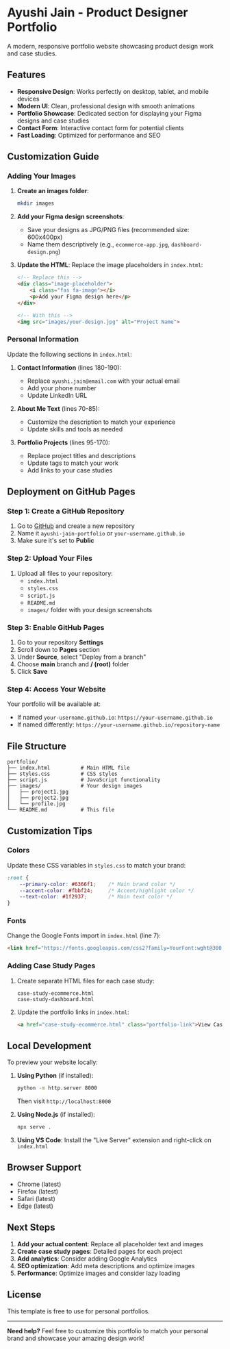 # Ayushi Jain - Product Designer Portfolio

A modern, responsive portfolio website showcasing product design work and case studies.

## Features

- **Responsive Design**: Works perfectly on desktop, tablet, and mobile devices
- **Modern UI**: Clean, professional design with smooth animations
- **Portfolio Showcase**: Dedicated section for displaying your Figma designs and case studies
- **Contact Form**: Interactive contact form for potential clients
- **Fast Loading**: Optimized for performance and SEO

## Customization Guide

### Adding Your Images

1. **Create an images folder**: 
   ```bash
   mkdir images
   ```

2. **Add your Figma design screenshots**: 
   - Save your designs as JPG/PNG files (recommended size: 600x400px)
   - Name them descriptively (e.g., `ecommerce-app.jpg`, `dashboard-design.png`)

3. **Update the HTML**:
   Replace the image placeholders in `index.html`:
   ```html
   <!-- Replace this -->
   <div class="image-placeholder">
       <i class="fas fa-image"></i>
       <p>Add your Figma design here</p>
   </div>
   
   <!-- With this -->
   <img src="images/your-design.jpg" alt="Project Name">
   ```

### Personal Information

Update the following sections in `index.html`:

1. **Contact Information** (lines 180-190):
   - Replace `ayushi.jain@email.com` with your actual email
   - Add your phone number
   - Update LinkedIn URL

2. **About Me Text** (lines 70-85):
   - Customize the description to match your experience
   - Update skills and tools as needed

3. **Portfolio Projects** (lines 95-170):
   - Replace project titles and descriptions
   - Update tags to match your work
   - Add links to your case studies

## Deployment on GitHub Pages

### Step 1: Create a GitHub Repository

1. Go to [GitHub](https://github.com) and create a new repository
2. Name it `ayushi-jain-portfolio` or `your-username.github.io`
3. Make sure it's set to **Public**

### Step 2: Upload Your Files

1. Upload all files to your repository:
   - `index.html`
   - `styles.css`
   - `script.js`
   - `README.md`
   - `images/` folder with your design screenshots

### Step 3: Enable GitHub Pages

1. Go to your repository **Settings**
2. Scroll down to **Pages** section
3. Under **Source**, select "Deploy from a branch"
4. Choose **main** branch and **/ (root)** folder
5. Click **Save**

### Step 4: Access Your Website

Your portfolio will be available at:
- If named `your-username.github.io`: `https://your-username.github.io`
- If named differently: `https://your-username.github.io/repository-name`

## File Structure

```
portfolio/
├── index.html          # Main HTML file
├── styles.css          # CSS styles
├── script.js           # JavaScript functionality
├── images/             # Your design images
│   ├── project1.jpg
│   ├── project2.jpg
│   └── profile.jpg
└── README.md           # This file
```

## Customization Tips

### Colors
Update these CSS variables in `styles.css` to match your brand:
```css
:root {
    --primary-color: #6366f1;    /* Main brand color */
    --accent-color: #fbbf24;     /* Accent/highlight color */
    --text-color: #1f2937;       /* Main text color */
}
```

### Fonts
Change the Google Fonts import in `index.html` (line 7):
```html
<link href="https://fonts.googleapis.com/css2?family=YourFont:wght@300;400;500;600;700&display=swap" rel="stylesheet">
```

### Adding Case Study Pages

1. Create separate HTML files for each case study:
   ```
   case-study-ecommerce.html
   case-study-dashboard.html
   ```

2. Update the portfolio links in `index.html`:
   ```html
   <a href="case-study-ecommerce.html" class="portfolio-link">View Case Study</a>
   ```

## Local Development

To preview your website locally:

1. **Using Python** (if installed):
   ```bash
   python -m http.server 8000
   ```
   Then visit `http://localhost:8000`

2. **Using Node.js** (if installed):
   ```bash
   npx serve .
   ```

3. **Using VS Code**: Install the "Live Server" extension and right-click on `index.html`

## Browser Support

- Chrome (latest)
- Firefox (latest)
- Safari (latest)
- Edge (latest)

## Next Steps

1. **Add your actual content**: Replace all placeholder text and images
2. **Create case study pages**: Detailed pages for each project
3. **Add analytics**: Consider adding Google Analytics
4. **SEO optimization**: Add meta descriptions and optimize images
5. **Performance**: Optimize images and consider lazy loading

## License

This template is free to use for personal portfolios.

---

**Need help?** Feel free to customize this portfolio to match your personal brand and showcase your amazing design work!

